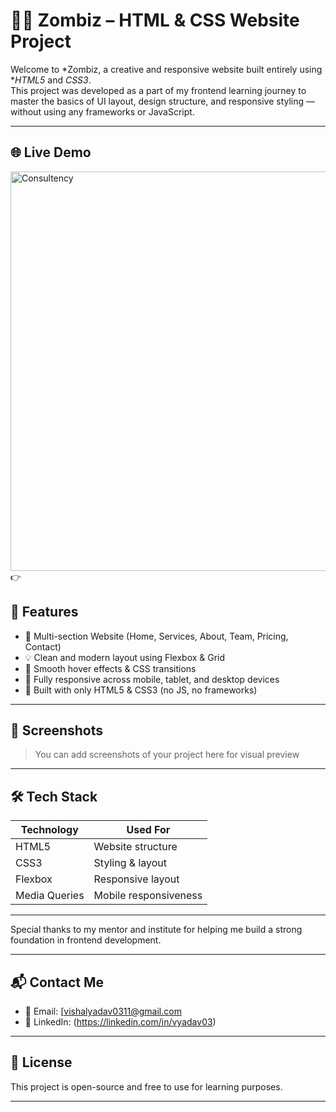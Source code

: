 # 🧟‍♂ Zombiz – HTML & CSS Website Project

Welcome to *Zombiz, a creative and responsive website built entirely using **HTML5* and *CSS3*.  
This project was developed as a part of my frontend learning journey to master the basics of UI layout, 
design structure, and responsive styling — without using any frameworks or JavaScript.

---

## 🌐 Live Demo  
<img width="1350" height="639" alt="Consultency" src="https://github.com/user-attachments/assets/b6fe95aa-5c54-4e87-9739-cbb6ee6f3ed2" />
👉

## 📌 Features

- 🧩 Multi-section Website (Home, Services, About, Team, Pricing, Contact)
- 💡 Clean and modern layout using Flexbox & Grid
- 🎨 Smooth hover effects & CSS transitions
- 📱 Fully responsive across mobile, tablet, and desktop devices
- 🧠 Built with only HTML5 & CSS3 (no JS, no frameworks)

---

## 📸 Screenshots

> You can add screenshots of your project here for visual preview

---

## 🛠 Tech Stack

| Technology | Used For            |
|------------|---------------------|
| HTML5      | Website structure   |
| CSS3       | Styling & layout    |
| Flexbox    | Responsive layout   |
| Media Queries | Mobile responsiveness |

---


Special thanks to my mentor and institute for helping me build a strong foundation in frontend development.

---

## 📬 Contact Me

- 📧 Email: [vishalyadav0311@gmail.com  
- 💼 LinkedIn: (https://linkedin.com/in/vyadav03)

---

## 📃 License

This project is open-source and free to use for learning purposes.

---

